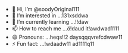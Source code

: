- 👋 Hi, I’m @soodyOriginal111
- 👀 I’m interested in ...131xsddwa
- 🌱 I’m currently learning ...!!daw
- 📫 How to reach me ...ö!daud it!awdwad1111
- 😄 Pronouns: ...heqs!!2 daysqqqvrefcdwaw11
- ⚡ Fun fact: ...!wdaadw11
ad1111q11
<!---ad1
soodyOriginal/soodyOriginal is a ✨ special ✨ repository because its `README.md` (thwsqs file) appears on your GitHub profile.
You can click the Preview link to take a look at your changes.
--->
